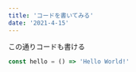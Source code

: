 ```yaml
---
title: 'コードを書いてみる'
date: '2021-4-15'
---
```


この通りコードも書ける

```js
const hello = () => 'Hello World!'
```
